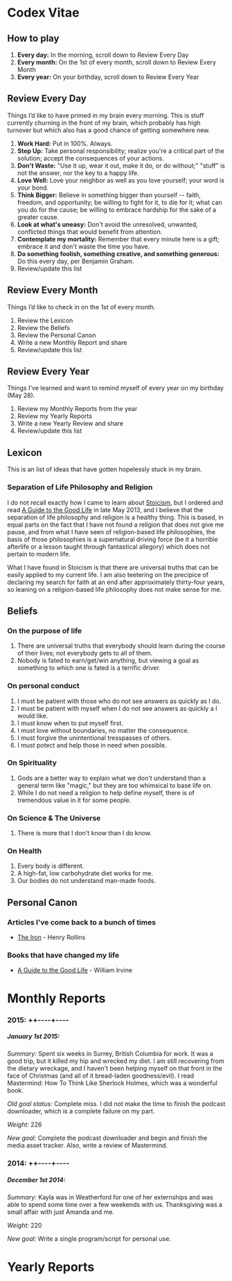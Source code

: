 # Codex Vitae

## How to play

1. **Every day:** In the morning, scroll down to Review Every Day
2. **Every month:** On the 1st of every month, scroll down to Review Every
Month
3. **Every year:** On your birthday, scroll down to Review Every Year

## Review Every Day
Things I’d like to have primed in my brain every morning. This is stuff
currently churning in the front of my brain, which probably has high turnover
but which also has a good chance of getting somewhere new.

1. **Work Hard:** Put in 100%.  Always.
2. **Step Up:** Take personal responsibility; realize you're a critical part
of the solution; accept the consequences of your actions.
3. **Don't Waste:** "Use it up, wear it out, make it do, or do without;"
"stuff" is not the answer, nor the key to a happy life.
4. **Love Well:** Love your neighbor as well as you love yourself; your word
is your bond.
5. **Think Bigger:** Believe in something bigger than yourself -- faith,
freedom, and opportunity; be willing to fight for it, to die for it; what can
you do for the cause; be willing to embrace hardship for the sake of a greater cause.
6. **Look at what's uneasy:** Don't avoid the unresolved, unwanted, conflicted
things that would benefit from attention.
7. **Contemplate my mortality:** Remember that every minute here is a gift;
embrace it and don't waste the time you have.
8. **Do something foolish, something creative, and something generous:** Do
this every day, per Benjamin Graham.
9. Review/update this list

## Review Every Month 
Things I’d like to check in on the 1st of every month.

1. Review the Lexicon
2. Review the Beliefs
3. Review the Personal Canon
4. Write a new Monthly Report and share
5. Review/update this list

## Review Every Year
Things I've learned and want to remind myself of every year on my birthday (May 28).

1. Review my Monthly Reports from the year
2. Review my Yearly Reports
4. Write a new Yearly Review and share
5. Review/update this list

## Lexicon
This is an list of ideas that have gotten hopelessly stuck in my brain. 

### Separation of Life Philosophy and Religion
I do not recall exactly how I came to learn about
[Stoicism](http://www.reddit.com/r/Stoicism/wiki/faq), but I ordered and read
[A Guide to the Good Life](http://smile.amazon.com/gp/product/0195374614/) in
late May 2013, and I believe that the separation of life philosophy and
religion is a healthy thing.  This is based, in equal parts on the fact that I
have not found a religion that does not give me pause, and from what I have
seen of religion-based life philosophies, the basis of those philosophies is a
supernatural driving force (be it a horrible afterlife or a lesson taught
through fantastical allegory) which does not pertain to modern life.

What I have found in Stoicism is that there are universal truths that can be
easily applied to my current life.  I am also teetering on the precipice of
declaring my search for faith at an end after approximately thirty-four years,
so leaning on a religion-based life philosophy does not make sense for me.


## Beliefs

### On the purpose of life

1. There are universal truths that everybody should learn during the course of
their lives; not everybody gets to all of them.
2. Nobody is fated to earn/get/win anything, but viewing a goal as something
to which one is fated is a terrific driver.

### On personal conduct

1. I must be patient with those who do not see answers as quickly as I do.
2. I must be patient with myself when I do not see answers as quickly a I
would like.
3. I must know when to put myself first.
4. I must love without boundaries, no matter the consequence.
5. I must forgive the unintentional tresspasses of others.
6. I must potect and help those in need when possible.

### On Spirituality

1. Gods are a better way to explain what we don't understand than a general
term like "magic," but they are too whimsical to base life on.
2. While I do not need a religion to help define myself, there is of
tremendous value in it for some people.

### On Science & The Universe

1. There is more that I don't know than I do know.

### On Health

1. Every body is different.
2. A high-fat, low carbohydrate diet works for me.
3. Our bodies do not understand man-made foods.


## Personal Canon

### Articles I've come back to a bunch of times

* [The Iron](http://www.oldtimestrongman.com/strength-articles/iron-henry-rollins) - Henry Rollins

### Books that have changed my life

* [A Guide to the Good Life](http://smile.amazon.com/gp/product/0195374614/) - William Irvine


# Monthly Reports

### 2015: ++----+----

##### January 1st 2015:

*Summary:* Spent six weeks in Surrey, British Columbia for work.  It was a
good trip, but it killed my hip and wrecked my diet.  I am still recovering
from the dietary wreckage, and I haven't been helping myself on that front in
the face of Christmas (and all of it bread-laden goodness/evil).  I read
Mastermind: How To Think Like Sherlock Holmes, which was a wonderful book. 

*Old goal status:* Complete miss.  I did not make the time to finish the
podcast downloader, which is a complete failure on my part.

*Weight:* 226

*New goal:* Complete the podcast downloader and begin and finish the media
asset tracker.  Also, write a review of Mastermind.

### 2014: ++----+----

##### December 1st 2014:

*Summary:* Kayla was in Weatherford for one of her externships and was able to
 spend some time over a few weekends with us.  Thanksgiving was a small affair
 with just Amanda and me.
 
*Weight:* 220

*New goal:* Write a single program/script for personal use.

# Yearly Reports

